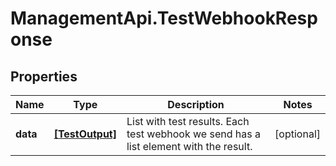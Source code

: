# ManagementApi.TestWebhookResponse

## Properties

Name | Type | Description | Notes
------------ | ------------- | ------------- | -------------
**data** | [**[TestOutput]**](TestOutput.md) | List with test results. Each test webhook we send has a list element with the result. | [optional] 


